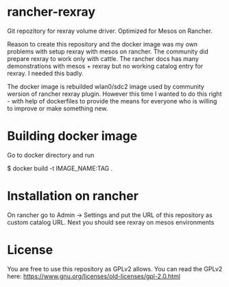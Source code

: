 # rancher-rexray

Git repozitory for rexray volume driver. Optimized for Mesos on Rancher.

Reason to create this repository and the docker image was my own problems with setup rexray with mesos on rancher.
The community did prepare rexray to work only with cattle. The rancher docs has many demonstrations with mesos + rexray
but no working catalog entry for rexray. I needed this badly.

The docker image is rebuilded wlan0/sdc2 image used by community wersion of rancher rexray plugin. However this time I wanted
to do this right - with help of dockerfiles to provide the means for everyone who is willing to improve or make something new.


# Building docker image

Go to docker directory and run

$ docker build -t IMAGE_NAME:TAG .

# Installation on rancher

On rancher go to Admin -> Settings and put the URL of this repository as custom catalog URL. Next you should see rexray on mesos environments

# License

You are free to use this repository as GPLv2 allows. You can read the GPLv2 here:
https://www.gnu.org/licenses/old-licenses/gpl-2.0.html

